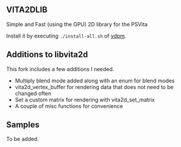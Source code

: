 ## VITA2DLIB

Simple and Fast (using the GPU) 2D library for the PSVita

Install it by executing `./install-all.sh` of [vdpm](https://github.com/vitasdk/vdpm#readme).


## Additions to libvita2d

This fork includes a few additions I needed.

- Multiply blend mode added along with an enum for blend modes
- vita2d_vertex_buffer for rendering data that does not need to be changed often
- Set a custom matrix for rendering with vita2d_set_matrix
- A couple of misc functions for convenience


## Samples
To be added.
